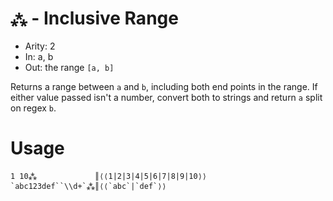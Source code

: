 # `⁂` - Inclusive Range

- Arity: 2
- In: a, b
- Out: the range `[a, b]`

Returns a range between `a` and `b`, including both end points in the range. If either value passed isn't a number, convert both to strings and return `a` split on regex `b`.

# Usage
```
1 10⁂             ║⟨⟨1|2|3|4|5|6|7|8|9|10⟩⟩
`abc123def``\\d+`⁂║⟨⟨`abc`|`def`⟩⟩
```
